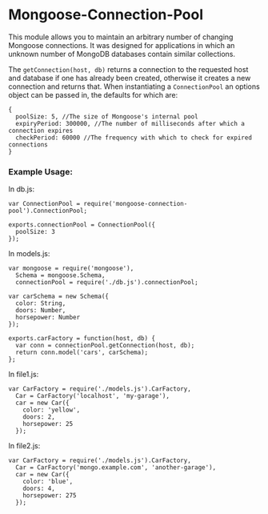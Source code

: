 # Mongoose-Connection-Pool

This module allows you to maintain an arbitrary number of changing Mongoose 
connections. It was designed for applications in which an unknown number of 
MongoDB databases contain similar collections. 

The `getConnection(host, db)` returns a connection to the 
requested host and database if one has already been created, otherwise it 
creates a new connection and returns that. When instantiating a 
`ConnectionPool` an options object can be passed in, the defaults for which 
are:

    {
      poolSize: 5, //The size of Mongoose's internal pool
      expiryPeriod: 300000, //The number of milliseconds after which a connection expires
      checkPeriod: 60000 //The frequency with which to check for expired connections
    }

### Example Usage:

In db.js:

    var ConnectionPool = require('mongoose-connection-pool').ConnectionPool;

    exports.connectionPool = ConnectionPool({
      poolSize: 3
    });

In models.js:

    var mongoose = require('mongoose'),
      Schema = mongoose.Schema,
      connectionPool = require('./db.js').connectionPool;

    var carSchema = new Schema({
      color: String,
      doors: Number,
      horsepower: Number
    });

    exports.carFactory = function(host, db) {
      var conn = connectionPool.getConnection(host, db);
      return conn.model('cars', carSchema);
    };

In file1.js:

    var CarFactory = require('./models.js').CarFactory,
      Car = CarFactory('localhost', 'my-garage'),
      car = new Car({
        color: 'yellow',
        doors: 2,
        horsepower: 25
      });

In file2.js:

    var CarFactory = require('./models.js').CarFactory,
      Car = CarFactory('mongo.example.com', 'another-garage'),
      car = new Car({
      	color: 'blue',
      	doors: 4,
      	horsepower: 275
      });

